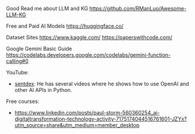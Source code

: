 Good Read me about LLM and KG
https://github.com/RManLuo/Awesome-LLM-KG

Free and Paid AI Models
https://huggingface.co/

Dataset Sites
https://www.kaggle.com/
https://paperswithcode.com/

Google Gemini Basic Guide
https://codelabs.developers.google.com/codelabs/gemini-function-calling#0

YouTube:
-  [sentdex](https://www.youtube.com/@sentdex/videos): He has several videos where he shows how to use OpenAI and other AI APIs in Python.


Free courses:
-  https://www.linkedin.com/posts/paul-storm-560360254_ai-digitaltransformation-technology-activity-7175174044516761601-JZYx?utm_source=share&utm_medium=member_desktop
